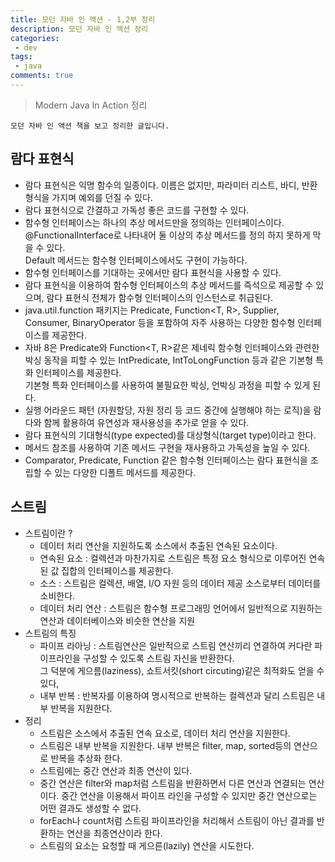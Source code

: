 ```yaml
---
title: 모던 자바 인 액션 - 1,2부 정리
description: 모던 자바 인 액션 정리
categories:
 - dev
tags:
 - java
comments: true
---
```

> Modern Java In Action 정리

`모던 자바 인 액션 책을 보고 정리한 글입니다.` 


## 람다 표현식
* 람다 표현식은 익명 함수의 일종이다. 이름은 없지만, 파라미터 리스트, 바디, 반환 형식을 가지며 예외를 던질 수 있다.
* 람다 표현식으로 간결하고 가독성 좋은 코드를 구현할 수 있다.
* 함수형 인터페이스는 하나의 추상 메서드만을 정의하는 인터페이스이다. @FunctionalInterface로 나타내어 둘 이상의 추상 메서드를 정의 하지 못하게 막을 수 있다.  
  Default 메서드는 함수형 인터페이스에서도 구현이 가능하다.
* 함수형 인터페이스를 기대하는 곳에서만 람다 표현식을 사용할 수 있다.
* 람다 표현식을 이용하여 함수형 인터페이스의 추상 메서드를 즉석으로 제공할 수 있으며, 람다 표현식 전체가 함수형 인터페이스의 인스턴스로 취급된다.
* java.util.function 패키지는 Predicate<T>, Function<T, R>, Supplier<T>, Consumer<T>, BinaryOperator<T> 등을 포함하여 자주 사용하는 다양한 함수형 인터페이스를 제공한다.
* 자바 8은 Predicate<T>와 Function<T, R>같은 제네릭 함수형 인터페이스와 관련한 박싱 동작을 피할 수 있는 IntPredicate, IntToLongFunction 등과 같은 기본형 특화 인터페이스를 제공한다.  
  기본형 특화 인터페이스를 사용하여 불필요한 박싱, 언박싱 과정을 피할 수 있게 된다.
* 실행 어라운드 패턴 (자원할당, 자원 정리 등 코드 중간에 실행해야 하는 로직)을 람다와 함께 활용하여 유연성과 재사용성을 추가로 얻을 수 있다.
* 람다 표현식의 기대형식(type expected)를 대상형식(target type)이라고 한다.
* 메서드 참조를 사용하여 기존 메서드 구현을 재사용하고 가독성을 높일 수 있다.
* Comparator, Predicate, Function 같은 함수형 인터페이스는 람다 표현식을 조립할 수 있는 다양한 디폴트 메서드를 제공한다.
  
## 스트림
* 스트림이란 ? 
  * 데이터 처리 연산을 지원하도록 소스에서 추출된 연속된 요소이다.
  * 연속된 요소 : 컬렉션과 마찬가지로 스트림은 특정 요소 형식으로 이루어진 연속된 값 집합의 인터페이스를 제공한다.
  * 소스 : 스트림은 컬렉션, 배열, I/O 자원 등의 데이터 제공 소스로부터 데이터를 소비한다.
  * 데이터 처리 연산 : 스트림은 함수형 프로그래밍 언어에서 일반적으로 지원하는 연산과 데이터베이스와 비슷한 연산을 지원
* 스트림의 특징
  * 파이프 라아닝 : 스트림연산은 일반적으로 스트림 연산끼리 연결하여 커다란 파이프라인을 구성할 수 있도록 스트림 자신을 반환한다.  
    그 덕분에 게으름(laziness), 쇼트서킷(short circuting)같은 최적화도 얻을 수 있다,
  * 내부 반복 : 반복자를 이용하여 명시적으로 반복하는 컬렉션과 달리 스트림은 내부 반복을 지원한다. 
* 정리
  * 스트림은 소스에서 추출된 연속 요소로, 데이터 처리 연산을 지원한다.
  * 스트림은 내부 반복을 지원한다. 내부 반복은 filter, map, sorted등의 연산으로 반복을 추상화 한다.
  * 스트림에는 중간 연산과 최종 연산이 있다.
  * 중간 연산은 filter와 map처럼 스트림을 반환하면서 다른 연산과 연결되는 연산이다. 중간 연산을 이용해서 파이프 라인을 구성할 수 있지만 중간 연산으로는 어떤 결과도 생성할 수 없다.
  * forEach나 count처럼 스트림 파이프라인을 처리해서 스트림이 아닌 결과를 반환하는 연산을 최종연산이라 한다.
  * 스트림의 요소는 요청할 때 게으른(lazily) 연산을 시도한다.
